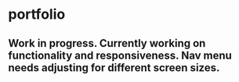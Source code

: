 # portfolio
## Work in progress. Currently working on functionality and responsiveness. Nav menu needs adjusting for different screen sizes.